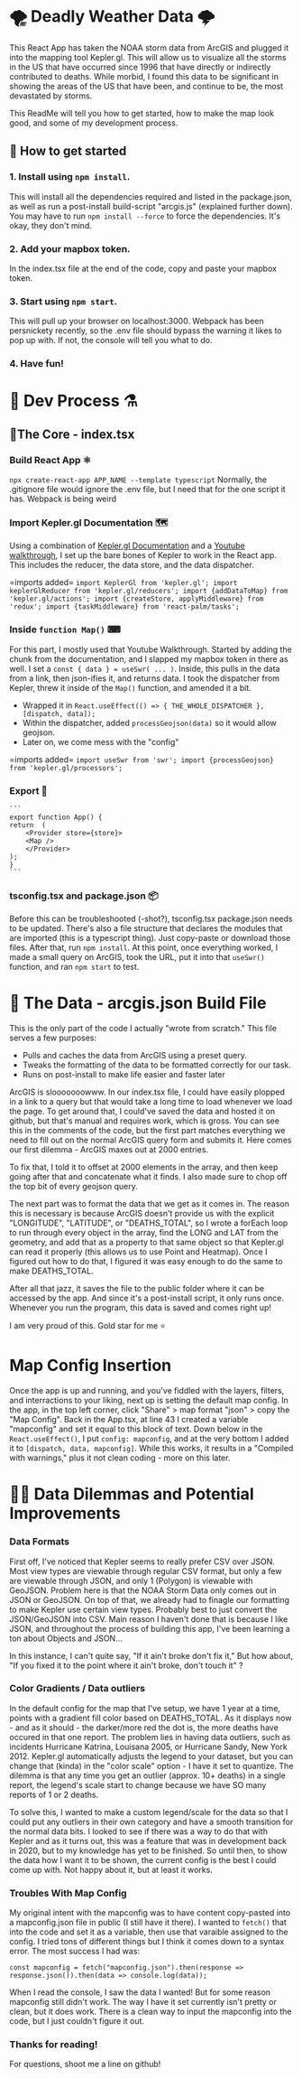 # 🌪 Deadly Weather Data 🌩

This React App has taken the NOAA storm data from ArcGIS and plugged it into the mapping tool Kepler.gl.
This will allow us to visualize all the storms in the US that have occurred since 1996 that have directly or indirectly contributed to deaths.
While morbid, I found this data to be significant in showing the areas of the US that have been, and continue to be, the most devastated by storms.

This ReadMe will tell you how to get started, how to make the map look good, and some of my development process.

 
## 💾 How to get started
### 1.  Install using `npm install`.
This will install all the dependencies required and listed in the package.json, as well as run a post-install build-script "arcgis.js" (explained further down).
You may have to run `npm install --force` to force the dependencies. It's okay, they don't mind.

### 2. Add your mapbox token.
In the index.tsx file at the end of the code, copy and paste your mapbox token.

### 3. Start using `npm start`.
This will pull up your browser on localhost:3000.  Webpack has been persnickety recently, so the .env file should bypass the warning it likes to pop up with.  If not, the console will tell you what to do.

### 4. Have fun!


# 🧪 Dev Process ⚗
## 🌌The Core - index.tsx
### Build React App ⚛
`npx create-react-app APP_NAME --template typescript`
Normally, the .gitignore file would ignore the .env file, but I need that for the one script it has.
Webpack is being weird

### Import Kepler.gl Documentation 🗺
Using a combination of [Kepler.gl Documentation](https://docs.kepler.gl/docs/api-reference/get-started) and a [Youtube walkthrough](https://www.youtube.com/watch?v=BEZjt08Myxs), I set up the bare bones of Kepler to work in the React app.
This includes the reducer, the data store, and the data dispatcher.

=imports added=
    ```
    import KeplerGl from 'kepler.gl';
    import keplerGlReducer from 'kepler.gl/reducers';
    import {addDataToMap} from 'kepler.gl/actions';
    import {createStore, applyMiddleware} from 'redux';
    import {taskMiddleware} from 'react-palm/tasks';
    ```

### Inside `function Map()` ⌨
For this part, I mostly used that Youtube Walkthrough.
Started by adding the <Keplergl> chunk from the documentation, and I slapped my mapbox token in there as well.
I set a `const { data } = useSwr( ... )`.
Inside, this pulls in the data from a link, then json-ifies it, and returns data.
I took the dispatcher from Kepler, threw it inside of the `Map()` function, and amended it a bit.
- Wrapped it in `React.useEffect(() => { THE_WHOLE_DISPATCHER }, [dispatch, data]);`
- Within the dispatcher, added `processGeojson(data)` so it would allow geojson.
- Later on, we come mess with the "config"

=imports added=
    ```
    import useSwr from 'swr';
    import {processGeojson} from 'kepler.gl/processors';
    ```

### Export 🚀
    ```
    export function App() {
    return  (
        <Provider store={store}>
        <Map />
        </Provider>
    );
    }
    ```

### tsconfig.tsx and package.json 📦
Before this can be troubleshooted (-shot?), tsconfig.tsx package.json needs to be updated.
There's also a file structure that declares the modules that are imported (this is a typescript thing).
Just copy-paste or download those files. After that, run `npm install`.
At this point, once everything worked, I made a small query on ArcGIS, took the URL, put it into that `useSwr()` function, and ran `npm start` to test.

 
# 📂 The Data - arcgis.json Build File
This is the only part of the code I actually "wrote from scratch."
This file serves a few purposes:
- Pulls and caches the data from ArcGIS using a preset query.
- Tweaks the formatting of the data to be formatted correctly for our task.
- Runs on post-install to make life easier and faster later

ArcGIS is slooooooowww.
In our index.tsx file, I could have easily plopped in a link to a query but that would take a long time to load whenever we load the page.
To get around that, I could've saved the data and hosted it on github, but that's manual and requires work, which is gross.
You can see this in the comments of the code, but the first part matches everything we need to fill out on the normal ArcGIS query form and submits it.
Here comes our first dilemma - ArcGIS maxes out at 2000 entries.

To fix that, I told it to offset at 2000 elements in the array, and then keep going after that and concatenate what it finds.
I also made sure to chop off the top bit of every geojson query.

The next part was to format the data that we get as it comes in.
The reason this is necessary is because ArcGIS doesn't provide us with the explicit "LONGITUDE", "LATITUDE", or "DEATHS_TOTAL", so I wrote a forEach loop to run through every object in the array, find the LONG and LAT from the geometry, and add that as a property to that same object so that Kepler.gl can read it properly (this allows us to use Point and Heatmap).
Once I figured out how to do that, I figured it was easy enough to do the same to make DEATHS_TOTAL.

After all that jazz, it saves the file to the public folder where it can be accessed by the app. And since it's a post-install script, it only runs once.
Whenever you run the program, this data is saved and comes right up!

I am very proud of this. Gold star for me ⭐


# Map Config Insertion
Once the app is up and running, and you've fiddled with the layers, filters, and interractions to your liking, next up is setting the default map config.
In the app, in the top left corner, click "Share" > map format "json" > copy the "Map Config".
Back in the App.tsx, at line 43 I created a variable "mapconfig" and set it equal to this block of text.
Down below in the `React.useEffect()`, I put `config: mapconfig`, and at the very bottom I added it to `[dispatch, data, mapconfig]`.
While this works, it results in a "Compiled with warnings," plus it not clean coding - more on this later.


# 🤷‍♂️ Data Dilemmas and Potential Improvements
### Data Formats
First off, I've noticed that Kepler seems to really prefer CSV over JSON.
Most view types are viewable through regular CSV format, but only a few are viewable through JSON, and only 1 (Polygon) is viewable with GeoJSON.
Problem here is that the NOAA Storm Data only comes out in JSON or GeoJSON.
On top of that, we already had to finagle our formatting to make Kepler use certain view types.
Probably best to just convert the JSON/GeoJSON into CSV.
Main reason I haven't done that is because I like JSON, and throughout the process of building this app, I've been learning a ton about Objects and JSON...

In this instance, I can't quite say, "If it ain't broke don't fix it,"
But how about, "If you fixed it to the point where it ain't broke, don't touch it" ?

### Color Gradients / Data outliers
In the default config for the map that I've setup, we have 1 year at a time, points with a gradient fill color based on DEATHS_TOTAL.
As it displays now - and as it should - the darker/more red the dot is, the more deaths have occured in that one report.
The problem lies in having data outliers, such as incidents Hurricane Katrina, Louisana 2005, or Hurricane Sandy, New York 2012.
Kepler.gl automatically adjusts the legend to your dataset, but you can change that (kinda) in the "color scale" option - I have it set to quantize.
The dilemma is that any time you get an outlier (approx. 10+ deaths) in a single report, the legend's scale start to change because we have SO many reports of 1 or 2 deaths.

To solve this, I wanted to make a custom legend/scale for the data so that I could put any outliers in their own category and have a smooth transition for the normal data bits.
I looked to see if there was a way to do that with Kepler and as it turns out, this was a feature that was in development back in 2020, but to my knowledge has yet to be finished.
So until then, to show the data how I want it to be shown, the current config is the best I could come up with.
Not happy about it, but at least it works.

### Troubles With Map Config
My original intent with the mapconfig was to have content copy-pasted into a mapconfig.json file in public (I still have it there).
I wanted to `fetch()` that into the code and set it as a variable, then use that varaible assigned to the config.
I tried tons of different things but I think it comes down to a syntax error.
The most success I had was:
```
const mapconfig = fetch("mapconfig.json").then(response => response.json()).then(data => console.log(data));
```
When I read the console, I saw the data I wanted!  But for some reason mapconfig still didn't work.
The way I have it set currently isn't pretty or clean, but it does work.
There is a clean way to input the mapconfig into the code, but I just couldn't figure it out.


### Thanks for reading!

For questions, shoot me a line on github!